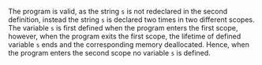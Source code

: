 The program is valid, as the string `s` is not redeclared in the second definition, instead the string `s` is declared two times in two different scopes. The variable `s` is first defined when the program enters the first scope, however, when the program exits the first scope, the lifetime of defined variable `s` ends and the corresponding memory deallocated. Hence, when the program enters the second scope no variable `s` is defined.